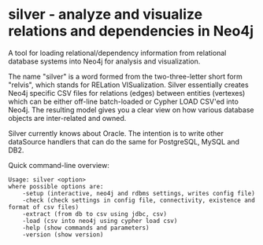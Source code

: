# silver - analyze and visualize relations and dependencies in Neo4j

A tool for loading relational/dependency information from relational database systems into Neo4j for analysis and visualization.

The name "silver" is a word formed from the two-three-letter short form "relvis", which stands for RELation VISualization. Silver essentially creates Neo4j specific CSV files for relations (edges) between entities (vertexes) which can be either off-line batch-loaded or Cypher LOAD CSV'ed into Neo4j. The resulting model gives you a clear view on how various database objects are inter-related and owned.

Silver currently knows about Oracle. The intention is to write other dataSource handlers that can do the same for PostgreSQL, MySQL and DB2.

Quick command-line overview:

    Usage: silver <option>
    where possible options are:
        -setup (interactive, neo4j and rdbms settings, writes config file)
        -check (check settings in config file, connectivity, existence and format of csv files)
        -extract (from db to csv using jdbc, csv)
        -load (csv into neo4j using cypher load csv)
        -help (show commands and parameters)
        -version (show version)
